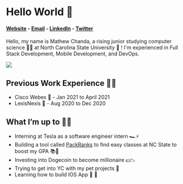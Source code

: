 # Hello World 👋

#### [Website](https://www.mattchanda.me/) - [Email](mailto:mvchanda@ncsu.edu) - [LinkedIn](https://www.linkedin.com/in/mathewchandancsu/) - [Twitter](https://twitter.com/mathew_chanda)

Hello, my name is Mathew Chanda, a rising junior studying computer science 👨‍💻 at North Carolina State University 🐺 ! I'm experienced in Full Stack Development, Mobile Development, and DevOps. 

![](https://komarev.com/ghpvc/?username=MathewChanda&color=blue)

## Previous Work Experience 👷‍♂️  
- Cisco Webex 🎥 - Jan 2021 to April 2021 
- LexisNexis 📇 - Aug 2020 to Dec 2020

## What I’m up to 🏃‍♂️ 
- Interning at Tesla as a software engineer intern 🏎⚡️
- Building a tool called [PackRanks](https://www.packranks.com/) to find easy classes at NC State to boost my GPA 📚📝
- Investing into Dogecoin to become millionaire 💵📉
- Trying to get into YC with my pet projects 💼
- Learning how to build IOS App   📱

